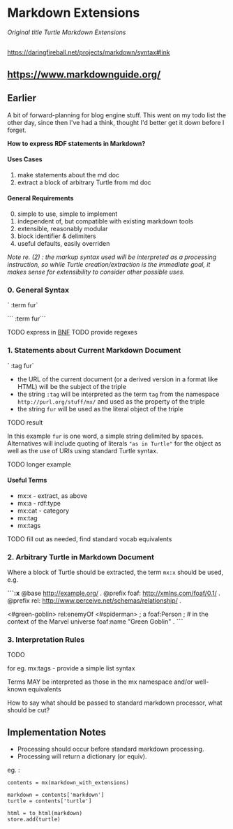 # Markdown Extensions

_Original title Turtle Markdown Extensions_

##

https://daringfireball.net/projects/markdown/syntax#link

## https://www.markdownguide.org/

## Earlier

A bit of forward-planning for blog engine stuff. This went on my todo list the other day, since then I've had a think, thought I'd better get it down before I forget.

**How to express RDF statements in Markdown?**

#### Uses Cases

1. make statements about the md doc
2. extract a block of arbitrary Turtle from md doc

#### General Requirements

0. simple to use, simple to implement
1. independent of, but compatible with existing markdown tools
2. extensible, reasonably modular
3. block identifier & delimiters
4. useful defaults, easily overriden

_Note re. (2) : the markup syntax used will be interpreted as a processing instruction, so while Turtle creation/extraction is the immediate goal, it makes sense for extensibility to consider other possible uses._

### 0. General Syntax

\` :term fur\`

\`\`\` :term fur\`\`\`

TODO express in [BNF](https://en.wikipedia.org/wiki/Backus%E2%80%93Naur_form)
TODO provide regexes

### 1. Statements about Current Markdown Document

\` :tag fur\`

- the URL of the current document (or a derived version in a format like HTML) will be the subject of the triple
- the string `:tag` will be interpreted as the term `tag` from the namespace `http://purl.org/stuff/mx/` and used as the property of the triple
- the string `fur` will be used as the literal object of the triple

TODO result

In this example `fur` is one word, a simple string delimited by spaces. Alternatives will include quoting of literals `"as in Turtle"` for the object as well as the use of URIs using standard Turtle syntax.

TODO longer example

#### Useful Terms

- mx:x - extract, as above
- mx:a - rdf:type
- mx:cat - category
- mx:tag
- mx:tags

TODO fill out as needed, find standard vocab equivalents

### 2. Arbitrary Turtle in Markdown Document

Where a block of Turtle should be extracted, the term `mx:x` should be used, e.g.

**\`\`\`:x**
@base <http://example.org/> .
@prefix foaf: <http://xmlns.com/foaf/0.1/> .
@prefix rel: <http://www.perceive.net/schemas/relationship/> .

<#green-goblin>
rel:enemyOf <#spiderman> ;
a foaf:Person ; # in the context of the Marvel universe
foaf:name "Green Goblin" .
**\`\`\`**

### 3. Interpretation Rules

TODO

for eg. mx:tags - provide a simple list syntax

Terms MAY be interpreted as those in the mx namespace and/or well-known equivalents

How to say what should be passed to standard markdown processor, what should be cut?

## Implementation Notes

- Processing should occur before standard markdown processing.
- Processing will return a dictionary (or equiv).

eg. :

```
contents = mx(markdown_with_extensions)

markdown = contents['markdown']
turtle = contents['turtle']

html = to_html(markdown)
store.add(turtle)
```
